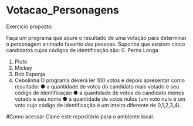 # Votacao_Personagens
Exercício proposto:

 Faça um programa que apure o resultado de uma votação para determinar o personagem
animado favorito das pessoas. Suponha que existam cinco candidatos cujos códigos de
identificação são:
0. Perna Longa
1. Pluto
2. Mickey
3. Bob Esponja
4. Cebolinha
O programa deverá ler 100 votos e depois apresentar como resultado:
● a quantidade de votos do candidato mais votado e seu código de identificação
● a quantidade de votos do candidato menos votado e seu nome
● a quantidade de votos nulos (um voto nulo é um voto cujo código de identificação é um
inteiro diferente de 0,1,2,3,4).


#Como acessar 
Clone este repositório para o ambiente local.
